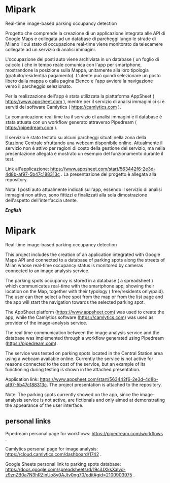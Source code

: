 # Mipark
Real-time image-based parking occupancy detection 

Progetto che comprende la creazione di un applicazione integrata alle API di Google Maps e collegata ad un database di parcheggi  lungo le strade di Milano il cui stato di occupazione real-time viene monitorato da telecamere collegate ad un servizio di analisi immagini. 

L'occupazione dei posti auto viene archiviata in un database ( un foglio di calcolo ) che in tempo reale comunica con l'app per smartphone, mostrandone la posizione sulla Mappa, unitamente alla loro tipologia (gratuito/residenti/a pagamento). L'utente può quindi selezionare un posto libero dalla mappa o dalla pagina Elenco e l'app avvierà la navigazione verso il parcheggio selezionato.

Per la realizzazione dell'app è stata utilizzata la piattaforma AppSheet ( https://www.appsheet.com ), mentre per il servizio di analisi immagini ci si è serviti del software Camlytics ( https://camlytics.com ).

La comunicazione real time tra il servizio di analisi immagini e il database è stata attuata con un workflow generato attraverso Pipedream ( https://pipedream.com ).

Il servizio è stato testato su alcuni parcheggi situati nella zona della Stazione Centrale sfruttando una webcam disponibile online. Attualmente il servizio non è attivo per ragioni di costo della gestione del servizio, ma nella presentazione allegata è mostrato un esempio del funzionamento durante il test. 

Link all'applicazione: https://www.appsheet.com/start/563442f6-2e3d-4d8b-af97-5b47c188313c .
La presentazione del progetto è allegata alla repository.

Nota: I posti auto attualmente indicati sull'app, essendo il servizio di analisi immagini non attivo, sono fittizzi e finalizzati alla sola dimostrazione dell'aspetto dell'interfaccia utente.



***English***

# Mipark
Real-time image-based parking occupancy detection 


This project includes the creation of an application integrated with Google Maps API and connected to a database of parking spots along the streets of Milan whose real-time occupancy status is monitored by cameras connected to an image analysis service.

The parking spots occupancy is stored in a database ( a spreadsheet ) which communicates real-time with the smartphone app, showing their location on the Map, together with their typology ( free/residents only/paid). The user can then select a free spot from the map or from the list page and the app will start the navigation towards the selected parking spot.

The AppSheet platform (https://www.appsheet.com) was used to create the app, while the Camlytics software (https://camlytics.com) was used as provider of the image-analysis service.

The real time communication between the image analysis service and the database was implemented through a workflow generated using Pipedream (https://pipedream.com).

The service was tested on parking spots located in the Central Station area using a webcam available online. Currently the service is not active for reasons connected to the cost of the service, but an example of its functioning during testing is shown in the attached presentation.

Application link: https://www.appsheet.com/start/563442f6-2e3d-4d8b-af97-5b47c188313c.
The project presentation is attached to the repository.

Note: The parking spots currently showed on the app, since the image-analysis service is not active, are fictionals and only aimed at demonstrating the appearance of the user interface.

## personal links ##

Pipedream personal page for workflows: https://pipedream.com/workflows .

Camlytics personal page for image analysis: https://cloud.camlytics.com/dashboard/1742 .

Google Sheets personal link to parking spots database: https://docs.google.com/spreadsheets/d/19ciUXksXaIyd-z9znZB0a7N3hRZinUo8y0AJtv0ng70/edit#gid=2100903975 .
